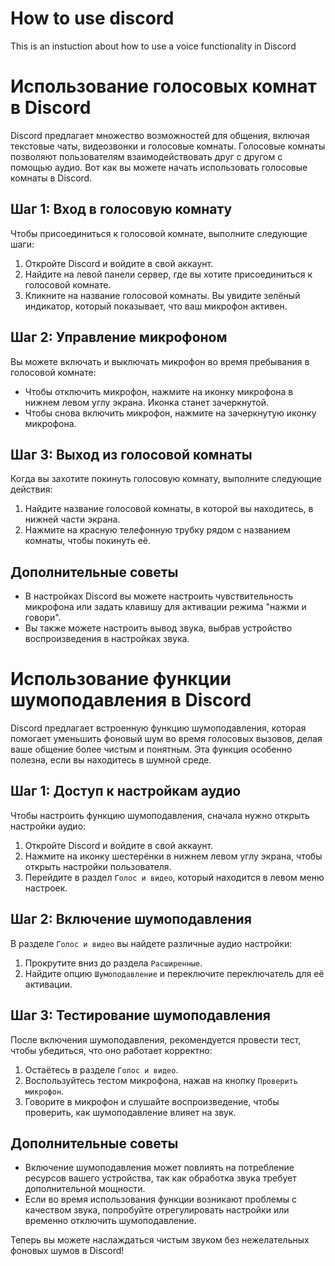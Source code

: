 # How to use discord
This is an instuction about how to use a voice functionality in Discord


# Использование голосовых комнат в Discord

Discord предлагает множество возможностей для общения, включая текстовые чаты, видеозвонки и голосовые комнаты. Голосовые комнаты позволяют пользователям взаимодействовать друг с другом с помощью аудио. Вот как вы можете начать использовать голосовые комнаты в Discord.

## Шаг 1: Вход в голосовую комнату

Чтобы присоединиться к голосовой комнате, выполните следующие шаги:

1. Откройте Discord и войдите в свой аккаунт.
2. Найдите на левой панели сервер, где вы хотите присоединиться к голосовой комнате.
3. Кликните на название голосовой комнаты. Вы увидите зелёный индикатор, который показывает, что ваш микрофон активен.

## Шаг 2: Управление микрофоном

Вы можете включать и выключать микрофон во время пребывания в голосовой комнате:

- Чтобы отключить микрофон, нажмите на иконку микрофона в нижнем левом углу экрана. Иконка станет зачеркнутой.
- Чтобы снова включить микрофон, нажмите на зачеркнутую иконку микрофона.

## Шаг 3: Выход из голосовой комнаты

Когда вы захотите покинуть голосовую комнату, выполните следующие действия:

1. Найдите название голосовой комнаты, в которой вы находитесь, в нижней части экрана.
2. Нажмите на красную телефонную трубку рядом с названием комнаты, чтобы покинуть её.

## Дополнительные советы

- В настройках Discord вы можете настроить чувствительность микрофона или задать клавишу для активации режима "нажми и говори".
- Вы также можете настроить вывод звука, выбрав устройство воспроизведения в настройках звука.



# Использование функции шумоподавления в Discord

Discord предлагает встроенную функцию шумоподавления, которая помогает уменьшить фоновый шум во время голосовых вызовов, делая ваше общение более чистым и понятным. Эта функция особенно полезна, если вы находитесь в шумной среде.

## Шаг 1: Доступ к настройкам аудио

Чтобы настроить функцию шумоподавления, сначала нужно открыть настройки аудио:

1. Откройте Discord и войдите в свой аккаунт.
2. Нажмите на иконку шестерёнки в нижнем левом углу экрана, чтобы открыть настройки пользователя.
3. Перейдите в раздел `Голос и видео`, который находится в левом меню настроек.

## Шаг 2: Включение шумоподавления

В разделе `Голос и видео` вы найдете различные аудио настройки:

1. Прокрутите вниз до раздела `Расширенные`.
2. Найдите опцию `Шумоподавление` и переключите переключатель для её активации.

## Шаг 3: Тестирование шумоподавления

После включения шумоподавления, рекомендуется провести тест, чтобы убедиться, что оно работает корректно:

1. Остаётесь в разделе `Голос и видео`.
2. Воспользуйтесь тестом микрофона, нажав на кнопку `Проверить микрофон`.
3. Говорите в микрофон и слушайте воспроизведение, чтобы проверить, как шумоподавление влияет на звук.

## Дополнительные советы

- Включение шумоподавления может повлиять на потребление ресурсов вашего устройства, так как обработка звука требует дополнительной мощности.
- Если во время использования функции возникают проблемы с качеством звука, попробуйте отрегулировать настройки или временно отключить шумоподавление.

Теперь вы можете наслаждаться чистым звуком без нежелательных фоновых шумов в Discord!

